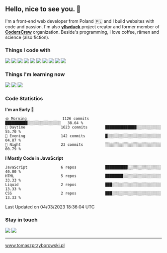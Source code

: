 ## Hello, nice to see you. :wave:
I'm a front-end web developer from Poland 🇵🇱 and I build websites with code and passion. I'm also <a href="https://github.com/yllwduck">**yllwduck**</a> project creator and former member of <a href="https://github.com/CodersCrew/">**CodersCrew**</a> organization. Beside's programming, I love coffee, rāmen and science (also fiction).

### Things I code with
![](https://img.shields.io/static/v1?message=JavaScript&logo=javascript&labelColor=%23282828&color=%23282828&logoColor=%f0db4f&label=%20&style=flat-square)
![](https://img.shields.io/static/v1?message=HTML&logo=html5&labelColor=%23282828&color=%23282828&logoColor=%f06529&label=%20&style=flat-square)
![](https://img.shields.io/static/v1?message=CSS&logo=css3&labelColor=%23282828&color=%23282828&logoColor=skyblue&label=%20&style=flat-square)
![](https://img.shields.io/static/v1?message=Sass&logo=sass&labelColor=%23282828&color=%23282828&logoColor=%cc6699&label=%20&style=flat-square)
![](https://img.shields.io/static/v1?message=Hexo&logo=Hexo&labelColor=%23282828&color=%23282828&logoColor=%3184cc&label=%20&style=flat-square)
![](https://img.shields.io/static/v1?message=npm&logo=NPM&labelColor=%23282828&color=%23282828&logoColor=%cb3837&label=%20&style=flat-square)
![](https://img.shields.io/static/v1?message=Node.js&logo=node.js&labelColor=%23282828&color=%23282828&logoColor=%cb3837&label=%20&style=flat-square)
![](https://img.shields.io/static/v1?message=Gulp.js&logo=gulp&labelColor=%23282828&color=%23282828&logoColor=%d34a47&label=%20&style=flat-square)
![](https://img.shields.io/static/v1?message=Wordpress&logo=Wordpress&labelColor=%23282828&color=%23282828&logoColor=%3184cc&label=%20&style=flat-square)
![](https://img.shields.io/static/v1?message=Shopify&logo=Shopify&labelColor=%23282828&color=%23282828&logoColor=%3184cc&label=%20&style=flat-square)

### Things I'm learning now
![](https://img.shields.io/static/v1?message=TypeScript&logo=typescript&labelColor=%23282828&color=%23282828&logoColor=skyblue&label=%20&style=flat-square)
![](https://img.shields.io/static/v1?message=React&logo=react&labelColor=%23282828&color=%23282828&logoColor=%cc6699&label=%20&style=flat-square)
![](https://img.shields.io/static/v1?message=Three.js&logo=three.js&labelColor=%23282828&color=%23282828&logoColor=%3184cc&label=%20&style=flat-square)

### Code Statistics
<!--START_SECTION:waka-->
**I'm an Early 🐤** 

```text
🌞 Morning                1126 commits        ██████████░░░░░░░░░░░░░░░   38.64 % 
🌆 Daytime                1623 commits        ██████████████░░░░░░░░░░░   55.70 % 
🌃 Evening                142 commits         █░░░░░░░░░░░░░░░░░░░░░░░░   04.87 % 
🌙 Night                  23 commits          ░░░░░░░░░░░░░░░░░░░░░░░░░   00.79 % 
```


**I Mostly Code in JavaScript** 

```text
JavaScript               6 repos             ██████████░░░░░░░░░░░░░░░   40.00 % 
HTML                     5 repos             ████████░░░░░░░░░░░░░░░░░   33.33 % 
Liquid                   2 repos             ███░░░░░░░░░░░░░░░░░░░░░░   13.33 % 
CSS                      2 repos             ███░░░░░░░░░░░░░░░░░░░░░░   13.33 % 
```




 Last Updated on 04/03/2023 18:36:04 UTC
<!--END_SECTION:waka-->

### Stay in touch 
![](https://img.shields.io/twitter/follow/Lynthius?color=%23282828&label=Follow%20me%21&logo=twitter&labelColor=%23282828&logoColor=%1DA1F2&style=flat-square)
![](https://img.shields.io/github/followers/Lynthius?color=%23282828&label=Follow%20me%21&logo=github&labelColor=%23282828&style=flat-square)

<hr>

<a href="https://www.tomaszprzyborowski.pl/">www.tomaszprzyborowski.pl</a>
